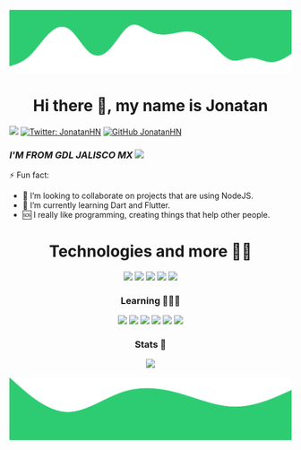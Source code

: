 ![Top Image](./img/top.svg)
        
<div align="left">
  
<div align="center">

 # **Hi there 👋, my name is Jonatan**

</div>
 
 ![](https://komarev.com/ghpvc/?username=JonatanHN&style=flat&color=2ecc71)
 [![Twitter: JonatanHN](https://img.shields.io/twitter/follow/jonatanhn00?label=follow&style=social)](https://twitter.com/jonatanhn00)
 [![GitHub JonatanHN](https://img.shields.io/github/followers/jonatanhn?label=follow&style=social)](https://github.com/jonatanhn)
 
 ### *I'M FROM GDL JALISCO MX* ![](https://img.icons8.com/color/30/000000/mexico-circular.png)
 
 
 ⚡ Fun fact:
- 👯 I’m looking to collaborate on projects that are using NodeJS.
- 🌱 I’m currently learning Dart and Flutter.
- 🆘 I really like programming, creating things that help other people.
 
 <div align="center">

 # **Technologies and more 🧑🏻**

 </div>
 
<div align="center">
  
  
  <img src="https://img.icons8.com/external-tal-revivo-tritone-tal-revivo/42/000000/external-react-a-javascript-library-for-building-user-interfaces-logo-tritone-tal-revivo.png"/>
  <img src="https://img.icons8.com/external-tal-revivo-green-tal-revivo/42/000000/external-gulp-an-open-source-javascript-toolkit-by-fractal-innovations-logo-green-tal-revivo.png"/>
  <img src="https://img.icons8.com/color/48/000000/webpack.png"/>
  <img src="https://img.icons8.com/external-tal-revivo-color-tal-revivo/42/000000/external-nodejs-is-an-open-source-cross-platform-javascript-run-time-environment-logo-color-tal-revivo.png"/>
  <img src="https://img.icons8.com/external-tal-revivo-tritone-tal-revivo/42/000000/external-vuejs-an-open-source-javascript-framework-for-building-user-interfaces-and-single-page-applications-logo-tritone-tal-revivo.png"/>
 
  ### Learning 👨🏻‍💻
  
  <img src="https://img.icons8.com/external-tal-revivo-green-tal-revivo/48/000000/external-nuxt-js-a-free-and-open-source-web-application-framework-logo-green-tal-revivo.png"/>
  <img src="https://img.icons8.com/color/48/000000/dart.png"/>
  <img src="https://img.icons8.com/color/48/000000/flutter.png"/>
  <img src="https://img.icons8.com/external-tal-revivo-color-tal-revivo/48/000000/external-nuxt-js-a-free-and-open-source-web-application-framework-logo-color-tal-revivo.png"/>
  <img src="https://img.icons8.com/color/48/000000/python--v2.png"/>
  <img src="https://img.icons8.com/external-tal-revivo-green-tal-revivo/48/000000/external-deno-a-secure-runtime-for-javascript-and-typescript-logo-green-tal-revivo.png"/>
 
 </div>
 
<div align="center">
 
 ### Stats 📶

 <img width="40%" src="https://github-readme-stats.vercel.app/api?username=JonatanHN&show_icons=true&theme=dark" >

</div>
        
</div>


![Bottom Image](./img/bottom.svg)
